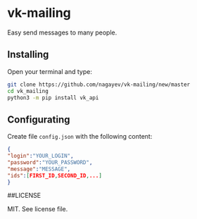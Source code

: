 # vk-mailing

Easy send messages to many people.


## Installing

Open your terminal and type:
```bash
git clone https://github.com/nagayev/vk-mailing/new/master
cd vk_mailing
python3 -m pip install vk_api
```

## Configurating

Create file `config.json` with the following content:

```json
{
"login":"YOUR_LOGIN",
"password":"YOUR_PASSWORD",
"message":"MESSAGE",
"ids":[FIRST_ID,SECOND_ID,...]
}

```

##LICENSE

MIT. See license file.
